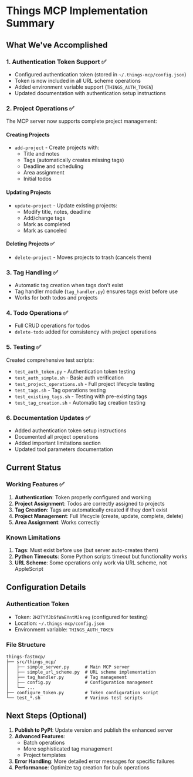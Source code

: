 # Things MCP Implementation Summary

## What We've Accomplished

### 1. Authentication Token Support ✅
- Configured authentication token (stored in `~/.things-mcp/config.json`)
- Token is now included in all URL scheme operations
- Added environment variable support (`THINGS_AUTH_TOKEN`)
- Updated documentation with authentication setup instructions

### 2. Project Operations ✅
The MCP server now supports complete project management:

#### Creating Projects
- `add-project` - Create projects with:
  - Title and notes
  - Tags (automatically creates missing tags)
  - Deadline and scheduling
  - Area assignment
  - Initial todos

#### Updating Projects
- `update-project` - Update existing projects:
  - Modify title, notes, deadline
  - Add/change tags
  - Mark as completed
  - Mark as canceled

#### Deleting Projects ✅
- `delete-project` - Moves projects to trash (cancels them)

### 3. Tag Handling ✅
- Automatic tag creation when tags don't exist
- Tag handler module (`tag_handler.py`) ensures tags exist before use
- Works for both todos and projects

### 4. Todo Operations ✅
- Full CRUD operations for todos
- `delete-todo` added for consistency with project operations

### 5. Testing ✅
Created comprehensive test scripts:
- `test_auth_token.py` - Authentication token testing
- `test_auth_simple.sh` - Basic auth verification
- `test_project_operations.sh` - Full project lifecycle testing
- `test_tags.sh` - Tag operations testing
- `test_existing_tags.sh` - Testing with pre-existing tags
- `test_tag_creation.sh` - Automatic tag creation testing

### 6. Documentation Updates ✅
- Added authentication token setup instructions
- Documented all project operations
- Added important limitations section
- Updated tool parameters documentation

## Current Status

### Working Features ✅
1. **Authentication**: Token properly configured and working
2. **Project Assignment**: Todos are correctly assigned to projects
3. **Tag Creation**: Tags are automatically created if they don't exist
4. **Project Management**: Full lifecycle (create, update, complete, delete)
5. **Area Assignment**: Works correctly

### Known Limitations
1. **Tags**: Must exist before use (but server auto-creates them)
2. **Python Timeouts**: Some Python scripts timeout but functionality works
3. **URL Scheme**: Some operations only work via URL scheme, not AppleScript

## Configuration Details

### Authentication Token
- Token: `2H2TYfJbSfWaEYntMJkreg` (configured for testing)
- Location: `~/.things-mcp/config.json`
- Environment variable: `THINGS_AUTH_TOKEN`

### File Structure
```
things-fastmcp/
├── src/things_mcp/
│   ├── simple_server.py      # Main MCP server
│   ├── simple_url_scheme.py  # URL scheme implementation
│   ├── tag_handler.py        # Tag management
│   ├── config.py             # Configuration management
│   └── ...
├── configure_token.py        # Token configuration script
└── test_*.sh                 # Various test scripts
```

## Next Steps (Optional)

1. **Publish to PyPI**: Update version and publish the enhanced server
2. **Advanced Features**:
   - Batch operations
   - More sophisticated tag management
   - Project templates
3. **Error Handling**: More detailed error messages for specific failures
4. **Performance**: Optimize tag creation for bulk operations
